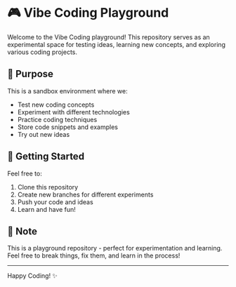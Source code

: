 # 🎮 Vibe Coding Playground

Welcome to the Vibe Coding playground! This repository serves as an experimental space for testing ideas, learning new concepts, and exploring various coding projects.

## 🎯 Purpose

This is a sandbox environment where we:
- Test new coding concepts
- Experiment with different technologies
- Practice coding techniques
- Store code snippets and examples
- Try out new ideas

## 🚀 Getting Started

Feel free to:
1. Clone this repository
2. Create new branches for different experiments
3. Push your code and ideas
4. Learn and have fun!

## 📝 Note

This is a playground repository - perfect for experimentation and learning. Feel free to break things, fix them, and learn in the process!

---
Happy Coding! ✨